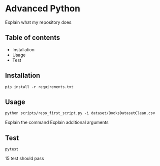 # Advanced Python

Explain what my repository does

## Table of contents

- Installation
- Usage
- Test

## Installation

    pip install -r requirements.txt

## Usage
    python scripts/repo_first_script.py -i dataset/BooksDatasetClean.csv

Explain the command
Explain additional arguments

## Test

    pytest

15 test should pass

